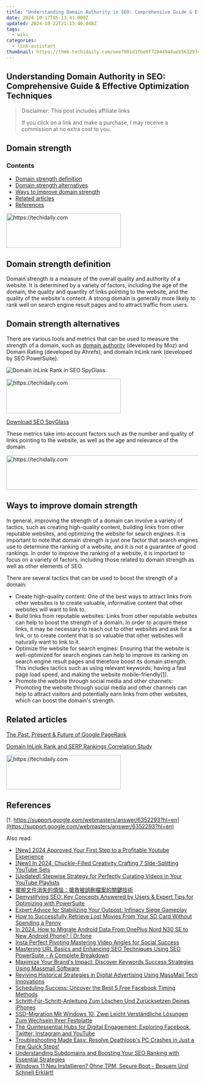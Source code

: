 ```yaml
---
title: "Understanding Domain Authority in SEO: Comprehensive Guide & Effective Optimization Techniques"
date: 2024-10-17T05:13:41.000Z
updated: 2024-10-22T21:13:40.048Z
tags:
  - wiki
categories:
  - link-assistant
thumbnail: https://thmb.techidaily.com/eeef901d1f6e0f72044944aeb5612974e0f0cbfc3a23bf93996d4e40618dadce.jpeg
---
```


## Understanding Domain Authority in SEO: Comprehensive Guide & Effective Optimization Techniques

>  Disclaimer: This post includes affiliate links
>
>  If you click on a link and make a purchase, I may receive a commission at no extra cost to you.
>

## Domain strength

### Contents

* [Domain strength definition](https://tools.techidaily.com/link-assistant/products/)
* [Domain strength alternatives](https://tools.techidaily.com/link-assistant/products/)
* [Ways to improve domain strength](https://tools.techidaily.com/link-assistant/products/)
* [Related articles](https://tools.techidaily.com/link-assistant/products/)
* [References](https://tools.techidaily.com/link-assistant/products/)

<!-- affiliate ads begin -->
<a href="https://25home.pxf.io/c/5597632/2148645/16836" target="_top" id="2148645">
  <img src="//a.impactradius-go.com/display-ad/16836-2148645" border="0" alt="https://techidaily.com" width="300" height="90"/>
</a>
<img height="0" width="0" src="https://25home.pxf.io/i/5597632/2148645/16836" style="position:absolute;visibility:hidden;" border="0" />
<!-- affiliate ads end -->

## Domain strength definition

Domain strength is a measure of the overall quality and authority of a website. It is determined by a variety of factors, including the age of the domain, the quality and quantity of links pointing to the website, and the quality of the website's content. A strong domain is generally more likely to rank well on search engine result pages and to attract traffic from users.

## Domain strength alternatives

There are various tools and metrics that can be used to measure the strength of a domain, such as [domain authority](https://tools.techidaily.com/link-assistant/products/) (developed by Moz) and Domain Rating (developed by Ahrefs), and domain InLink rank (developed by SEO PowerSuite).

![Domain InLink Rank in SEO SpyGlass](https://cdn1.link-assistant.com/thumbs/w1017-c1/upload/seowiki/posts/44/ds.png)

<!-- affiliate ads begin -->
<a href="https://aligracehair.sjv.io/c/5597632/1938716/19272" target="_top" id="1938716">
  <img src="//a.impactradius-go.com/display-ad/19272-1938716" border="0" alt="https://techidaily.com" width="300" height="90"/>
</a>
<img height="0" width="0" src="https://aligracehair.sjv.io/i/5597632/1938716/19272" style="position:absolute;visibility:hidden;" border="0" />
<!-- affiliate ads end -->

[Download SEO SpyGlass](https://tools.techidaily.com/link-assistant/products/) 

These metrics take into account factors such as the number and quality of links pointing to the website, as well as the age and relevance of the domain.

<!-- affiliate ads begin -->
<a href="https://aligracehair.sjv.io/c/5597632/2135375/19272" target="_top" id="2135375">
  <img src="//a.impactradius-go.com/display-ad/19272-2135375" border="0" alt="https://techidaily.com" width="728" height="90"/>
</a>
<img height="0" width="0" src="https://aligracehair.sjv.io/i/5597632/2135375/19272" style="position:absolute;visibility:hidden;" border="0" />
<!-- affiliate ads end -->

## Ways to improve domain strength

In general, improving the strength of a domain can involve a variety of tactics, such as creating high-quality content, building links from other reputable websites, and optimizing the website for search engines. It is important to note that domain strength is just one factor that search engines use to determine the ranking of a website, and it is not a guarantee of good rankings. In order to improve the ranking of a website, it is important to focus on a variety of factors, including those related to domain strength as well as other elements of SEO.

There are several tactics that can be used to boost the strength of a domain:

* Create high-quality content: One of the best ways to attract links from other websites is to create valuable, informative content that other websites will want to link to.
* Build links from reputable websites: Links from other reputable websites can help to boost the strength of a domain. In order to acquire these links, it may be necessary to reach out to other websites and ask for a link, or to create content that is so valuable that other websites will naturally want to link to it.
* Optimize the website for search engines: Ensuring that the website is well-optimized for search engines can help to improve its ranking on search engine result pages and therefore boost its domain strength. This includes tactics such as using relevant keywords, having a fast page load speed, and making the website mobile-friendly[\[1\]](https://tools.techidaily.com/link-assistant/products/).
* Promote the website through social media and other channels: Promoting the website through social media and other channels can help to attract visitors and potentially earn links from other websites, which can boost the domain's strength.

## Related articles

[The Past, Present & Future of Google PageRank](https://tools.techidaily.com/link-assistant/products/)

[Domain InLink Rank and SERP Rankings Correlation Study](https://tools.techidaily.com/link-assistant/products/)

<!-- affiliate ads begin -->
<a href="https://aligracehair.sjv.io/c/5597632/1896555/19272" target="_top" id="1896555">
  <img src="//a.impactradius-go.com/display-ad/19272-1896555" border="0" alt="https://techidaily.com" width="300" height="90"/>
</a>
<img height="0" width="0" src="https://aligracehair.sjv.io/i/5597632/1896555/19272" style="position:absolute;visibility:hidden;" border="0" />
<!-- affiliate ads end -->

## References

[1. https://support.google.com/webmasters/answer/6352293?hl=en](https://support.google.com/webmasters/answer/6352293?hl=en)

<ins class="adsbygoogle"
     style="display:block"
     data-ad-format="autorelaxed"
     data-ad-client="ca-pub-7571918770474297"
     data-ad-slot="1223367746"></ins>

<ins class="adsbygoogle"
     style="display:block"
     data-ad-client="ca-pub-7571918770474297"
     data-ad-slot="8358498916"
     data-ad-format="auto"
     data-full-width-responsive="true"></ins>

<span class="atpl-alsoreadstyle">Also read:</span>
<div><ul>
<li><a href="https://youtube-web.techidaily.com/024-approved-your-first-step-to-a-profitable-youtube-experience/"><u>[New] 2024 Approved Your First Step to a Profitable Youtube Experience</u></a></li>
<li><a href="https://facebook-record-videos.techidaily.com/new-in-2024-chuckle-filled-creativity-crafting-7-side-splitting-youtube-sets/"><u>[New] In 2024, Chuckle-Filled Creativity Crafting 7 Side-Splitting YouTube Sets</u></a></li>
<li><a href="https://fox-boxes.techidaily.com/updated-stepwise-strategy-for-perfectly-curating-videos-in-your-youtube-playlists/"><u>[Updated] Stepwise Strategy for Perfectly Curating Videos in Your YouTube Playlists</u></a></li>
<li><a href="https://win-top.techidaily.com/5po66isr5pah5lu25rai5asx55qe54wp5oox77ya5pc25pwr6kkr6kqk5yiq5qqu5qgi55qe6zec6y215oqa6kgt/"><u>擺脫文件消失的煩惱：搶救被誤刪檔案的關鍵技術</u></a></li>
<li><a href="https://win-top.techidaily.com/demystifying-seo-key-concepts-answered-by-users-and-expert-tips-for-optimizing-with-powersuite/"><u>Demystifying SEO: Key Concepts Answered by Users & Expert Tips for Optimizing with PowerSuite</u></a></li>
<li><a href="https://program-issues.techidaily.com/expert-advice-for-stabilizing-your-outpost-infinacy-siege-gameplay/"><u>Expert Advice for Stabilizing Your Outpost: Infinacy Siege Gameplay</u></a></li>
<li><a href="https://win-top.techidaily.com/how-to-successfully-retrieve-lost-movies-from-your-sd-card-without-spending-a-penny/"><u>How to Successfully Retrieve Lost Movies From Your SD Card Without Spending a Penny</u></a></li>
<li><a href="https://android-transfer.techidaily.com/in-2024-how-to-migrate-android-data-from-oneplus-nord-n30-se-to-new-android-phone-drfone-by-drfone-transfer-from-android-transfer-from-android/"><u>In 2024, How to Migrate Android Data From OnePlus Nord N30 SE to New Android Phone? | Dr.fone</u></a></li>
<li><a href="https://instagram-video-recordings.techidaily.com/insta-perfect-pivoting-mastering-video-angles-for-social-success/"><u>Insta Perfect Pivoting Mastering Video Angles for Social Success</u></a></li>
<li><a href="https://win-top.techidaily.com/mastering-url-basics-and-enhancing-seo-techniques-using-seo-powersuite-a-complete-breakdown/"><u>Mastering URL Basics and Enhancing SEO Techniques Using SEO PowerSuite - A Complete Breakdown</u></a></li>
<li><a href="https://win-top.techidaily.com/maximize-your-brands-impact-discover-keywords-success-strategies-using-massmail-software/"><u>Maximize Your Brand's Impact: Discover Keywords Success Strategies Using Massmail Software</u></a></li>
<li><a href="https://win-top.techidaily.com/reviving-historical-strategies-in-digital-advertising-using-massmail-tech-innovations/"><u>Reviving Historical Strategies in Digital Advertising Using MassMail Tech Innovations</u></a></li>
<li><a href="https://facebook.techidaily.com/scheduling-success-uncover-the-best-5-free-facebook-timing-methods/"><u>Scheduling Success: Uncover the Best 5 Free Facebook Timing Methods</u></a></li>
<li><a href="https://win-reviews.techidaily.com/schritt-fur-schritt-anleitung-zum-loschen-und-zurucksetzen-deines-iphones/"><u>Schritt-Für-Schritt-Anleitung Zum Löschen Und Zurücksetzen Deines iPhones</u></a></li>
<li><a href="https://win-top.techidaily.com/ssd-migration-mit-windows-10-zwei-leicht-verstandliche-losungen-zum-wechseln-ihrer-festplatte/"><u>SSD-Migration Mit Windows 10: Zwei Leicht Verständliche Lösungen Zum Wechseln Ihrer Festplatte</u></a></li>
<li><a href="https://win-forum.techidaily.com/the-quintessential-hubs-for-digital-engagement-exploring-facebook-twitter-instagram-and-youtube/"><u>The Quintessential Hubs for Digital Engagement: Exploring Facebook, Twitter, Instagram and YouTube</u></a></li>
<li><a href="https://win-blog.techidaily.com/1723008389256-troubleshooting-made-easy-resolve-deathloops-pc-crashes-in-just-a-few-quick-steps/"><u>Troubleshooting Made Easy: Resolve Deathloop's PC Crashes in Just a Few Quick Steps!</u></a></li>
<li><a href="https://win-top.techidaily.com/understanding-subdomains-and-boosting-your-seo-ranking-with-essential-strategies/"><u>Understanding Subdomains and Boosting Your SEO Ranking with Essential Strategies</u></a></li>
<li><a href="https://win-top.techidaily.com/windows-11-neu-installieren-ohne-tpm-secure-boot-bequem-und-schnell-erklart/"><u>Windows 11 Neu Installieren? Ohne TPM, Secure Boot - Bequem Und Schnell Erklärt!</u></a></li>
</ul></div>

